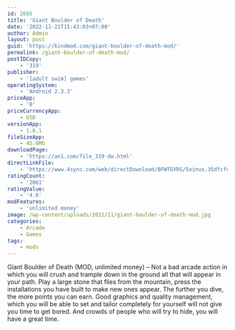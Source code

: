 ```yaml
---
id: 2665
title: 'Giant Boulder of Death'
date: '2022-11-21T15:43:03+07:00'
author: Admin
layout: post
guid: 'https://kindmod.com/giant-boulder-of-death-mod/'
permalink: /giant-boulder-of-death-mod/
postIDCopy:
    - '319'
publisher:
    - '[adult swim] games'
operatingSystem:
    - 'Android 2.3.3'
priceApp:
    - '0'
priceCurrencyApp:
    - USD
versionApp:
    - 1.6.1
fileSizeApp:
    - 45.6Mb
downloadPage:
    - 'https://an1.com/file_319-dw.html'
directLinkFile:
    - 'https://www.4sync.com/web/directDownload/BFWTGYRS/5oinus.35dfcfc55065be000c89028815266896'
ratingCount:
    - '2061'
ratingValue:
    - '4.6'
modFeatures:
    - 'unlimited money'
image: /wp-content/uploads/2022/11/giant-boulder-of-death-mod.jpg
categories:
    - Arcade
    - Games
tags:
    - mods
---
```


Giant Boulder of Death (MOD, unlimited money) – Not a bad arcade action in which you will crush and trample down in the ground all that will appear in your path. Play a large stone that flies from the mountain, press the installations you have built to make new ones appear. The further you dive, the more points you can earn. Good graphics and quality management, which you will be able to set and tailor completely for yourself will not give you time to get bored. And crowds of people who will try to hide, you will have a great time.